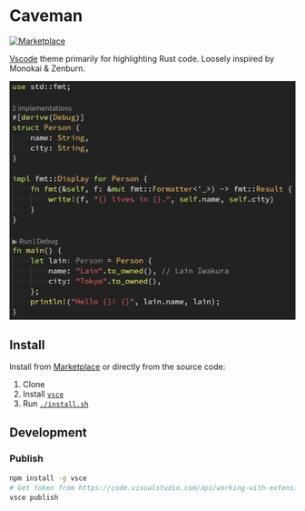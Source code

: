 # Caveman

[![Marketplace](https://img.shields.io/badge/Marketplace-000)](https://marketplace.visualstudio.com/items?itemName=kafji.caveman)

[Vscode](https://code.visualstudio.com/) theme primarily for highlighting Rust code. Loosely inspired by Monokai & Zenburn.

![Preview](preview.png)

## Install

Install from [Marketplace](https://marketplace.visualstudio.com/items?itemName=kafji.caveman) or directly from the source code:

1. Clone
2. Install [`vsce`](https://code.visualstudio.com/api/working-with-extensions/publishing-extension#vsce)
3. Run [`./install.sh`](install.sh)

## Development

### Publish

```bash
npm install -g vsce
# Get token from https://code.visualstudio.com/api/working-with-extensions/publishing-extension#get-a-personal-access-token
vsce publish
```
